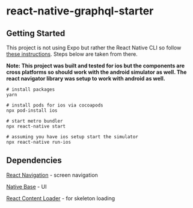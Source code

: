 # react-native-graphql-starter

##  Getting Started 

This project is not using Expo but rather the React Native CLI so follow [these instructions](https://reactnative.dev/docs/environment-setup). Steps below are taken from there.

**Note: This project was built and tested for ios but the components are cross platforms so should work with the android simulator as well. The react navigator library was setup to work with android as well.**

```shell
# install packages
yarn 

# install pods for ios via cocoapods
npx pod-install ios

# start metro bundler
npx react-native start

# assuming you have ios setup start the simulator
npx react-native run-ios
```

## Dependencies

[React Navigation](https://reactnavigation.org/doc) - screen navigation

[Native Base](https://docs.nativebase.io/) - UI

[React Content Loader](https://skeletonreact.com/) - for skeleton loading